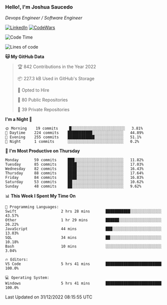 ### Hello!, I'm Joshua Saucedo
*Devops Engineer / Software Engineer*  

[![LinkedIn](https://img.shields.io/badge/LinkedIn-0073b1?logo=linkedin&style=flat-square&logoColor=white)](https://www.linkedin.com/in/joshua-nathanael-saucedo-uriarte-bb0336169/)
[![CodeWars](https://www.codewars.com/users/joshuansu0897/badges/micro)](https://www.codewars.com/users/joshuansu0897)

<!--START_SECTION:waka-->
![Code Time](http://img.shields.io/badge/Code%20Time-311%20hrs%2012%20mins-blue)

![Lines of code](https://img.shields.io/badge/From%20Hello%20World%20I%27ve%20Written-1%20Million%20lines%20of%20code-blue)

**🐱 My GitHub Data** 

> 🏆 842 Contributions in the Year 2022
 > 
> 📦 227.3 kB Used in GitHub's Storage 
 > 
> 💼 Opted to Hire
 > 
> 📜 80 Public Repositories 
 > 
> 🔑 39 Private Repositories  
 > 
**I'm a Night 🦉** 

```text
🌞 Morning    19 commits     █░░░░░░░░░░░░░░░░░░░░░░░░   3.81% 
🌆 Daytime    224 commits    ███████████░░░░░░░░░░░░░░   44.89% 
🌃 Evening    255 commits    ████████████░░░░░░░░░░░░░   51.1% 
🌙 Night      1 commits      ░░░░░░░░░░░░░░░░░░░░░░░░░   0.2%

```
📅 **I'm Most Productive on Thursday** 

```text
Monday       59 commits     ███░░░░░░░░░░░░░░░░░░░░░░   11.82% 
Tuesday      85 commits     ████░░░░░░░░░░░░░░░░░░░░░   17.03% 
Wednesday    82 commits     ████░░░░░░░░░░░░░░░░░░░░░   16.43% 
Thursday     88 commits     ████░░░░░░░░░░░░░░░░░░░░░   17.64% 
Friday       84 commits     ████░░░░░░░░░░░░░░░░░░░░░   16.83% 
Saturday     53 commits     ██░░░░░░░░░░░░░░░░░░░░░░░   10.62% 
Sunday       48 commits     ██░░░░░░░░░░░░░░░░░░░░░░░   9.62%

```


📊 **This Week I Spent My Time On** 

```text
💬 Programming Languages: 
Swift                    2 hrs 28 mins       ███████████░░░░░░░░░░░░░░   43.57% 
Other                    1 hr 29 mins        ██████░░░░░░░░░░░░░░░░░░░   26.22% 
JavaScript               44 mins             ███░░░░░░░░░░░░░░░░░░░░░░   13.03% 
SQL                      34 mins             ██░░░░░░░░░░░░░░░░░░░░░░░   10.18% 
Bash                     10 mins             ░░░░░░░░░░░░░░░░░░░░░░░░░   3.04%

🔥 Editors: 
VS Code                  5 hrs 41 mins       █████████████████████████   100.0%

💻 Operating System: 
Windows                  5 hrs 41 mins       █████████████████████████   100.0%

```


 Last Updated on 31/12/2022 08:15:55 UTC
<!--END_SECTION:waka-->
